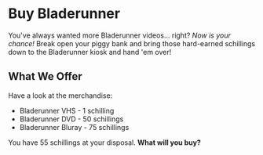 # Buy Bladerunner

You've always wanted more Bladerunner videos... right? *Now is your chance!* Break open your piggy bank and bring those hard-earned schillings down to the Bladerunner kiosk and hand 'em over!

## What We Offer

Have a look at the merchandise:

- Bladerunner VHS - 1 schilling
- Bladerunner DVD - 50 schillings
- Bladerunner Bluray - 75 schillings

You have 55 schillings at your disposal. **What will you buy?**
